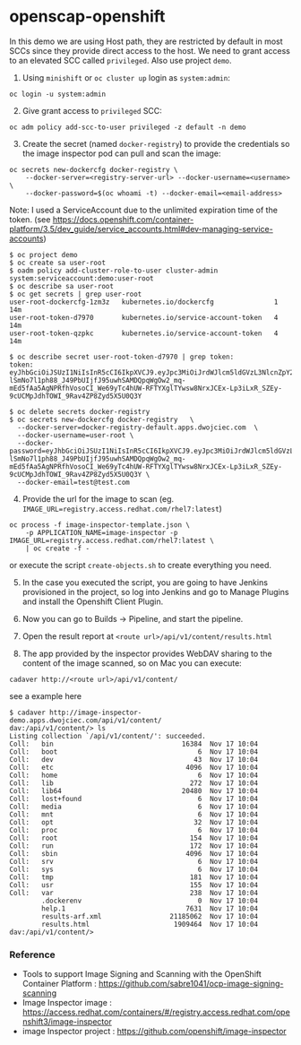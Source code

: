 # openscap-openshift

In this demo we are using Host path, they are restricted by default in most SCCs since they provide direct access to the host. We need to grant access to an elevated SCC called `privileged`. Also use project `demo`.

1. Using `minishift` or `oc cluster up` login as `system:admin`:
```
oc login -u system:admin
```
  
2. Give grant access to `privileged` SCC:
```
oc adm policy add-scc-to-user privileged -z default -n demo
```

3. Create the secret (named `docker-registry`) to provide the credentials so the image inspector pod can pull and scan the image:
```
oc secrets new-dockercfg docker-registry \
    --docker-server=<registry-server-url> --docker-username=<username> \
    --docker-password=$(oc whoami -t) --docker-email=<email-address>
```

Note: I used a ServiceAccount due to the unlimited expiration time of the token. (see https://docs.openshift.com/container-platform/3.5/dev_guide/service_accounts.html#dev-managing-service-accounts)

```
$ oc project demo
$ oc create sa user-root
$ oadm policy add-cluster-role-to-user cluster-admin system:serviceaccount:demo:user-root
$ oc describe sa user-root
$ oc get secrets | grep user-root
user-root-dockercfg-1zm3z   kubernetes.io/dockercfg               1         14m
user-root-token-d7970       kubernetes.io/service-account-token   4         14m
user-root-token-qzpkc       kubernetes.io/service-account-token   4         14m

$ oc describe secret user-root-token-d7970 | grep token:
token:		eyJhbGciOiJSUzI1NiIsInR5cCI6IkpXVCJ9.eyJpc3MiOiJrdWJlcm5ldGVzL3NlcnZpY2VhY2NvdW50Iiwia3ViZXJuZXRlcy5pby9zZXJ2aWNlYWNjb3VudC9uYW1lc3BhY2UiOiJkZW1vIiwia3ViZXJuZXRlcy5pby9zZXJ2aWNlYWNjb3VudC9zZWNyZXQubmFtZSI6InVzZXItcm9vdC10b2tlbi1kNzk3MCIsImt1YmVybmV0ZXMuaW8vc2VydmljZWFjY291bnQvc2VydmljZS1hY2NvdW50Lm5hbWUiOiJ1c2VyLXJvb3QiLCJrdWJlcm5ldGVzLmlvL3NlcnZpY2VhY2NvdW50L3NlcnZpY2UtYWNjb3VudC51aWQiOiJmMjlmODhiYy1jYjcyLTExZTctYWZlNC01MjU0MDAwNDMzMDEiLCJzdWIiOiJzeXN0ZW06c2VydmljZWFjY291bnQ6ZGVtbzp1c2VyLXJvb3QifQ.SaCotn3I6fY5mRyWgtVGGqazOPVgc1wsQR703An68_YM4t8mIz58Klv1tmXUU_fFKboyQGzAa9Khe3lspeHE5x24WilD9uHb6mtUjJGStSVNnTEEnFkCduVwJYHnROpjQKTYL9pQxveuWhIKsWo3OIIS9EjijFQjpK0w0Nv890KFvItjB_qHFlvQrJ3Kq2yg4iGG-lSmNo7l1ph88_J49PbUIjfJ95uwhSAMDQpqWgOw2_mq-mEd5fAa5AgNPRfhVosoCI_We69yTc4hUW-RFTYXglTYwsw8NrxJCEx-Lp3iLxR_SZEy-9cUCMpJdhTOWI_9Rav4ZP8Zyd5X5U0Q3Y

$ oc delete secrets docker-registry
$ oc secrets new-dockercfg docker-registry   \
  --docker-server=docker-registry-default.apps.dwojciec.com  \
  --docker-username=user-root \
  --docker-password=eyJhbGciOiJSUzI1NiIsInR5cCI6IkpXVCJ9.eyJpc3MiOiJrdWJlcm5ldGVzL3NlcnZpY2VhY2NvdW50Iiwia3ViZXJuZXRlcy5pby9zZXJ2aWNlYWNjb3VudC9uYW1lc3BhY2UiOiJkZW1vIiwia3ViZXJuZXRlcy5pby9zZXJ2aWNlYWNjb3VudC9zZWNyZXQubmFtZSI6InVzZXItcm9vdC10b2tlbi1kNzk3MCIsImt1YmVybmV0ZXMuaW8vc2VydmljZWFjY291bnQvc2VydmljZS1hY2NvdW50Lm5hbWUiOiJ1c2VyLXJvb3QiLCJrdWJlcm5ldGVzLmlvL3NlcnZpY2VhY2NvdW50L3NlcnZpY2UtYWNjb3VudC51aWQiOiJmMjlmODhiYy1jYjcyLTExZTctYWZlNC01MjU0MDAwNDMzMDEiLCJzdWIiOiJzeXN0ZW06c2VydmljZWFjY291bnQ6ZGVtbzp1c2VyLXJvb3QifQ.SaCotn3I6fY5mRyWgtVGGqazOPVgc1wsQR703An68_YM4t8mIz58Klv1tmXUU_fFKboyQGzAa9Khe3lspeHE5x24WilD9uHb6mtUjJGStSVNnTEEnFkCduVwJYHnROpjQKTYL9pQxveuWhIKsWo3OIIS9EjijFQjpK0w0Nv890KFvItjB_qHFlvQrJ3Kq2yg4iGG-lSmNo7l1ph88_J49PbUIjfJ95uwhSAMDQpqWgOw2_mq-mEd5fAa5AgNPRfhVosoCI_We69yTc4hUW-RFTYXglTYwsw8NrxJCEx-Lp3iLxR_SZEy-9cUCMpJdhTOWI_9Rav4ZP8Zyd5X5U0Q3Y \
  --docker-email=test@test.com
```

4. Provide the url for the image to scan (eg. `IMAGE_URL=registry.access.redhat.com/rhel7:latest`)
```
oc process -f image-inspector-template.json \
    -p APPLICATION_NAME=image-inspector -p IMAGE_URL=registry.access.redhat.com/rhel7:latest \
    | oc create -f -
```

or execute the script `create-objects.sh` to create everything you need.

5. In the case you executed the script, you are going to have Jenkins provisioned in the project, so log into Jenkins and go to Manage Plugins and install the Openshift Client Plugin.

6. Now you can go to Builds -> Pipeline, and start the pipeline.

7. Open the result report at `<route url>/api/v1/content/results.html`

8. The app provided by the inspector provides WebDAV sharing to the content of the image scanned, so on Mac you can execute:
```
cadaver http://<route url>/api/v1/content/
```

see a example here

```
$ cadaver http://image-inspector-demo.apps.dwojciec.com/api/v1/content/
dav:/api/v1/content/> ls
Listing collection `/api/v1/content/': succeeded.
Coll:   bin                                16384  Nov 17 10:04
Coll:   boot                                   6  Nov 17 10:04
Coll:   dev                                   43  Nov 17 10:04
Coll:   etc                                 4096  Nov 17 10:04
Coll:   home                                   6  Nov 17 10:04
Coll:   lib                                  272  Nov 17 10:04
Coll:   lib64                              20480  Nov 17 10:04
Coll:   lost+found                             6  Nov 17 10:04
Coll:   media                                  6  Nov 17 10:04
Coll:   mnt                                    6  Nov 17 10:04
Coll:   opt                                   32  Nov 17 10:04
Coll:   proc                                   6  Nov 17 10:04
Coll:   root                                 154  Nov 17 10:04
Coll:   run                                  172  Nov 17 10:04
Coll:   sbin                                4096  Nov 17 10:04
Coll:   srv                                    6  Nov 17 10:04
Coll:   sys                                    6  Nov 17 10:04
Coll:   tmp                                  181  Nov 17 10:04
Coll:   usr                                  155  Nov 17 10:04
Coll:   var                                  238  Nov 17 10:04
        .dockerenv                             0  Nov 17 10:04
        help.1                              7631  Nov 17 10:04
        results-arf.xml                 21185062  Nov 17 10:04
        results.html                     1909464  Nov 17 10:04
dav:/api/v1/content/> 

```

### Reference

* Tools to support Image Signing and Scanning with the OpenShift Container Platform : https://github.com/sabre1041/ocp-image-signing-scanning
* Image Inspector image : https://access.redhat.com/containers/#/registry.access.redhat.com/openshift3/image-inspector
* image Inspector project : https://github.com/openshift/image-inspector
